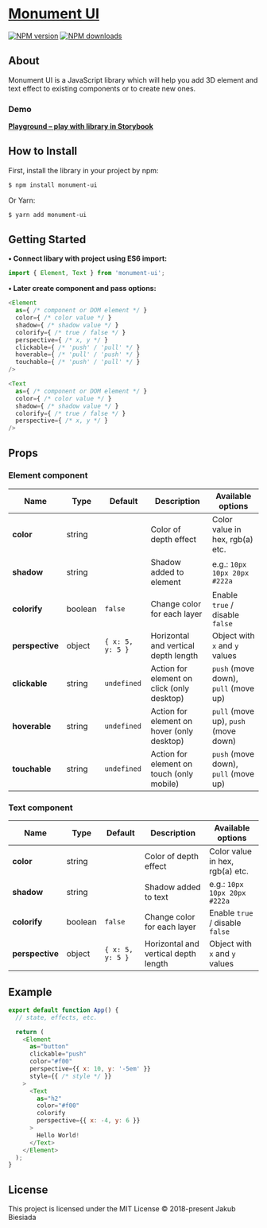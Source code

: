 # [Monument UI](https://github.com/JB1905/monument-ui)

[![NPM version](http://img.shields.io/npm/v/monument-ui.svg?style=flat-square)](https://www.npmjs.com/package/monument-ui)
[![NPM downloads](http://img.shields.io/npm/dm/monument-ui.svg?style=flat-square)](https://www.npmjs.com/package/monument-ui)

## About
Monument UI is a JavaScript library which will help you add 3D element and text effect to existing components or to create new ones.

### Demo
[**Playground – play with library in Storybook**](https://jb1905.github.io/monument-ui/)

## How to Install
First, install the library in your project by npm:
```sh
$ npm install monument-ui
```

Or Yarn:
```sh
$ yarn add monument-ui
```

## Getting Started
**• Connect libary with project using ES6 import:**
```js
import { Element, Text } from 'monument-ui';
```

**• Later create component and pass options:**
```js
<Element
  as={ /* component or DOM element */ }
  color={ /* color value */ }
  shadow={ /* shadow value */ }
  colorify={ /* true / false */ }
  perspective={ /* x, y */ }
  clickable={ /* 'push' / 'pull' */ }
  hoverable={ /* 'pull' / 'push' */ }
  touchable={ /* 'push' / 'pull' */ }
/>

<Text
  as={ /* component or DOM element */ }
  color={ /* color value */ }
  shadow={ /* shadow value */ }
  colorify={ /* true / false */ }
  perspective={ /* x, y */ }
/>
```

## Props
### Element component
Name | Type | Default | Description | Available options
-|-|-|-|-
**color** | string | ` ` | Color of depth effect | Color value in hex, rgb(a) etc.
**shadow** | string | ` ` | Shadow added to element | e.g.: `10px 10px 20px #222a`
**colorify** | boolean | `false` | Change color for each layer | Enable `true` / disable `false`
**perspective** | object | `{ x: 5, y: 5 }` | Horizontal and vertical depth length | Object with `x` and `y` values
**clickable** | string | `undefined` | Action for element on click (only desktop) | `push` (move down), `pull` (move up)
**hoverable** | string | `undefined` | Action for element on hover (only desktop) | `pull` (move up), `push` (move down)
**touchable** | string | `undefined` | Action for element on touch (only mobile) | `push` (move down), `pull` (move up)

### Text component
Name | Type | Default | Description | Available options
-|-|-|-|-
**color** | string | ` ` | Color of depth effect | Color value in hex, rgb(a) etc.
**shadow** | string | ` ` | Shadow added to text | e.g.: `10px 10px 20px #222a`
**colorify** | boolean | `false` | Change color for each layer | Enable `true` / disable `false`
**perspective** | object | `{ x: 5, y: 5 }` | Horizontal and vertical depth length | Object with `x` and `y` values

## Example
```js
export default function App() {
  // state, effects, etc.

  return (
    <Element
      as="button"
      clickable="push"
      color="#f00"
      perspective={{ x: 10, y: '-5em' }}
      style={{ /* style */ }}
    >
      <Text
        as="h2"
        color="#f00"
        colorify
        perspective={{ x: -4, y: 6 }}
      >
        Hello World!
      </Text>
    </Element>
  );
}
```

## License
This project is licensed under the MIT License © 2018-present Jakub Biesiada
